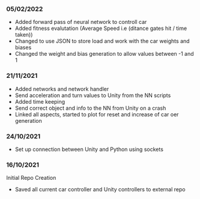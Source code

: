 ###

### 05/02/2022
 - Added forward pass of neural network to controll car
 - Added fitness evalutation (Average Speed i.e (ditance gates hit / time taken))
 - Changed to use JSON to store load and work with the car weights and biases
 - Changed the weight and bias generation to allow values between -1 and 1

### 21/11/2021
 - Added networks and network handler
 - Send acceleration and turn values to Unity from the NN scripts
 - Added time keeping
 - Send correct object and info to the NN from Unity on a crash
 - Linked all aspects, started to plot for reset and increase of car oer generation

### 24/10/2021
 - Set up connection between Unity and Python using sockets


### 16/10/2021

Initial Repo Creation
 - Saved all current car controller and Unity controllers to external repo